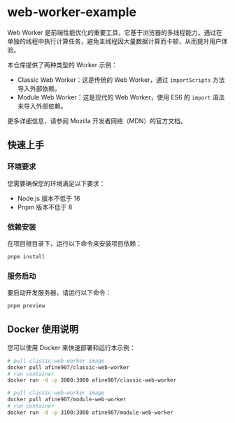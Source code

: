 # web-worker-example

Web Worker 是前端性能优化的重要工具，它基于浏览器的多线程能力，通过在单独的线程中执行计算任务，避免主线程因大量数据计算而卡顿，从而提升用户体验。

本仓库提供了两种类型的 Worker 示例：

- Classic Web Worker：这是传统的 Web Worker，通过 `importScripts` 方法导入外部依赖。
- Module Web Worker：这是现代的 Web Worker，使用 ES6 的 `import` 语法来导入外部依赖。

更多详细信息，请参阅 Mozilla 开发者网络（MDN）的官方文档。

## 快速上手

### 环境要求

您需要确保您的环境满足以下要求：

- Node.js 版本不低于 16
- Pnpm 版本不低于 8

### 依赖安装

在项目根目录下，运行以下命令来安装项目依赖：

```bash
pnpm install
```

### 服务启动

要启动开发服务器，请运行以下命令：

```bash
pnpm preview
```

## Docker 使用说明

您可以使用 Docker 来快速部署和运行本示例：

```bash
# pull classic-web-worker image
docker pull afine907/classic-web-worker
# run container
docker run -d -p 3000:3000 afine907/classic-web-worker

# pull classic-web-worker image
docker pull afine907/module-web-worker
# run container
docker run -d -p 3100:3000 afine907/module-web-worker
```
